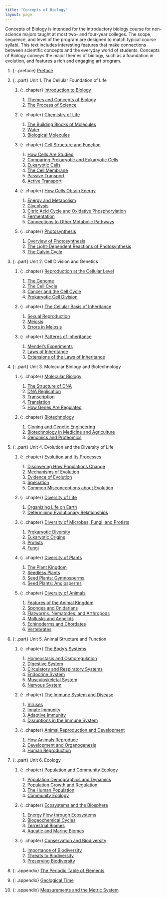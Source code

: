 ```yaml
---
title: "Concepts of Biology"
layout: page
---
```



<div data-type="abstract">
Concepts of Biology is intended for the introductory biology course for non-science majors taught at most two- and four-year colleges. The scope, sequence, and level of the program are designed to match typical course syllabi. This text includes interesting features that make connections between scientific concepts and the everyday world of students. Concepts of Biology conveys the major themes of biology, such as a foundation in evolution, and features a rich and engaging art program.
</div>

1.  {: .preface} [Preface](contents/m46159.md)
2.  {: .part} Unit 1. The Cellular Foundation of Life
    1.  {: .chapter} [Introduction to Biology](contents/m45418.md)
        1.  [Themes and Concepts of Biology](contents/m45419.md)
        2.  [The Process of Science](contents/m45421.md)
    
    2.  {: .chapter} [Chemistry of Life](contents/m45423.md)
        1.  [The Building Blocks of Molecules](contents/m45417.md)
        2.  [Water](contents/m45425.md)
        3.  [Biological Molecules](contents/m45426.md)
    
    3.  {: .chapter} [Cell Structure and Function](contents/m45427.md)
        1.  [How Cells Are Studied](contents/m45428.md)
        2.  [Comparing Prokaryotic and Eukaryotic Cells](contents/m45429.md)
        3.  [Eukaryotic Cells](contents/m45432.md)
        4.  [The Cell Membrane](contents/m45433.md)
        5.  [Passive Transport](contents/m45434.md)
        6.  [Active Transport](contents/m45435.md)
    
    4.  {: .chapter} [How Cells Obtain Energy](contents/m45436.md)
        1.  [Energy and Metabolism](contents/m45437.md)
        2.  [Glycolysis](contents/m45438.md)
        3.  [Citric Acid Cycle and Oxidative Phosphorylation](contents/m45439.md)
        4.  [Fermentation](contents/m45440.md)
        5.  [Connections to Other Metabolic Pathways](contents/m45444.md)
    
    5.  {: .chapter} [Photosynthesis](contents/m45445.md)
        1.  [Overview of Photosynthesis](contents/m45448.md)
        2.  [The Light-Dependent Reactions of Photosynthesis](contents/m45452.md)
        3.  [The Calvin Cycle](contents/m45453.md)

3.  {: .part} Unit 2. Cell Division and Genetics
    1.  {: .chapter} [Reproduction at the Cellular Level](contents/m45454.md)
        1.  [The Genome](contents/m45455.md)
        2.  [The Cell Cycle](contents/m45461.md)
        3.  [Cancer and the Cell Cycle](contents/m45462.md)
        4.  [Prokaryotic Cell Division](contents/m45463.md)
    
    2.  {: .chapter} [The Cellular Basis of Inheritance](contents/m45464.md)
        1.  [Sexual Reproduction](contents/m45465.md)
        2.  [Meiosis](contents/m45466.md)
        3.  [Errors in Meiosis](contents/m45467.md)
    
    3.  {: .chapter} [Patterns of Inheritance](contents/m45468.md)
        1.  [Mendel’s Experiments](contents/m45469.md)
        2.  [Laws of Inheritance](contents/m45470.md)
        3.  [Extensions of the Laws of Inheritance](contents/m45471.md)

4.  {: .part} Unit 3. Molecular Biology and Biotechnology
    1.  {: .chapter} [Molecular Biology](contents/m45472.md)
        1.  [The Structure of DNA](contents/m45473.md)
        2.  [DNA Replication](contents/m45475.md)
        3.  [Transcription](contents/m45476.md)
        4.  [Translation](contents/m45479.md)
        5.  [How Genes Are Regulated](contents/m45480.md)
    
    2.  {: .chapter} [Biotechnology](contents/m45481.md)
        1.  [Cloning and Genetic Engineering](contents/m45482.md)
        2.  [Biotechnology in Medicine and Agriculture](contents/m45483.md)
        3.  [Genomics and Proteomics](contents/m45485.md)

5.  {: .part} Unit 4. Evolution and the Diversity of Life
    1.  {: .chapter} [Evolution and Its Processes](contents/m45486.md)
        1.  [Discovering How Populations Change](contents/m45487.md)
        2.  [Mechanisms of Evolution](contents/m45489.md)
        3.  [Evidence of Evolution](contents/m45491.md)
        4.  [Speciation](contents/m45493.md)
        5.  [Common Misconceptions about Evolution](contents/m45505.md)
    
    2.  {: .chapter} [Diversity of Life](contents/m45506.md)
        1.  [Organizing Life on Earth](contents/m45507.md)
        2.  [Determining Evolutionary Relationships](contents/m45509.md)
    
    3.  {: .chapter} [Diversity of Microbes, Fungi, and Protists](contents/m45511.md)
        1.  [Prokaryotic Diversity](contents/m45512.md)
        2.  [Eukaryotic Origins](contents/m45513.md)
        3.  [Protists](contents/m45514.md)
        4.  [Fungi](contents/m45515.md)
    
    4.  {: .chapter} [Diversity of Plants](contents/m45516.md)
        1.  [The Plant Kingdom](contents/m45517.md)
        2.  [Seedless Plants](contents/m45518.md)
        3.  [Seed Plants: Gymnosperms](contents/m45519.md)
        4.  [Seed Plants: Angiosperms](contents/m45520.md)
    
    5.  {: .chapter} [Diversity of Animals](contents/m45522.md)
        1.  [Features of the Animal Kingdom](contents/m45523.md)
        2.  [Sponges and Cnidarians](contents/m45524.md)
        3.  [Flatworms, Nematodes, and Arthropods](contents/m45525.md)
        4.  [Mollusks and Annelids](contents/m45526.md)
        5.  [Echinoderms and Chordates](contents/m45531.md)
        6.  [Vertebrates](contents/m45532.md)

6.  {: .part} Unit 5. Animal Structure and Function
    1.  {: .chapter} [The Body’s Systems](contents/m45533.md)
        1.  [Homeostasis and Osmoregulation](contents/m45534.md)
        2.  [Digestive System](contents/m45535.md)
        3.  [Circulatory and Respiratory Systems](contents/m45536.md)
        4.  [Endocrine System](contents/m45537.md)
        5.  [Musculoskeletal System](contents/m45538.md)
        6.  [Nervous System](contents/m45539.md)
    
    2.  {: .chapter} [The Immune System and Disease](contents/m45540.md)
        1.  [Viruses](contents/m45541.md)
        2.  [Innate Immunity](contents/m45542.md)
        3.  [Adaptive Immunity](contents/m45543.md)
        4.  [Disruptions in the Immune System](contents/m45545.md)
    
    3.  {: .chapter} [Animal Reproduction and Development](contents/m45546.md)
        1.  [How Animals Reproduce](contents/m45547.md)
        2.  [Development and Organogenesis](contents/m45550.md)
        3.  [Human Reproduction](contents/m45549.md)

7.  {: .part} Unit 6. Ecology
    1.  {: .chapter} [Population and Community Ecology](contents/m45551.md)
        1.  [Population Demographics and Dynamics](contents/m45552.md)
        2.  [Population Growth and Regulation](contents/m45553.md)
        3.  [The Human Population](contents/m45554.md)
        4.  [Community Ecology](contents/m45555.md)
    
    2.  {: .chapter} [Ecosystems and the Biosphere](contents/m45557.md)
        1.  [Energy Flow through Ecosystems](contents/m45558.md)
        2.  [Biogeochemical Cycles](contents/m45559.md)
        3.  [Terrestrial Biomes](contents/m45560.md)
        4.  [Aquatic and Marine Biomes](contents/m45562.md)
    
    3.  {: .chapter} [Conservation and Biodiversity](contents/m45565.md)
        1.  [Importance of Biodiversity](contents/m45571.md)
        2.  [Threats to Biodiversity](contents/m45574.md)
        3.  [Preserving Biodiversity](contents/m45573.md)

8.  {: .appendix} [The Periodic Table of Elements](contents/m46075.md)
9.  {: .appendix} [Geological Time](contents/m60098.md)
10. {: .appendix} [Measurements and the Metric System](contents/m60099.md)

